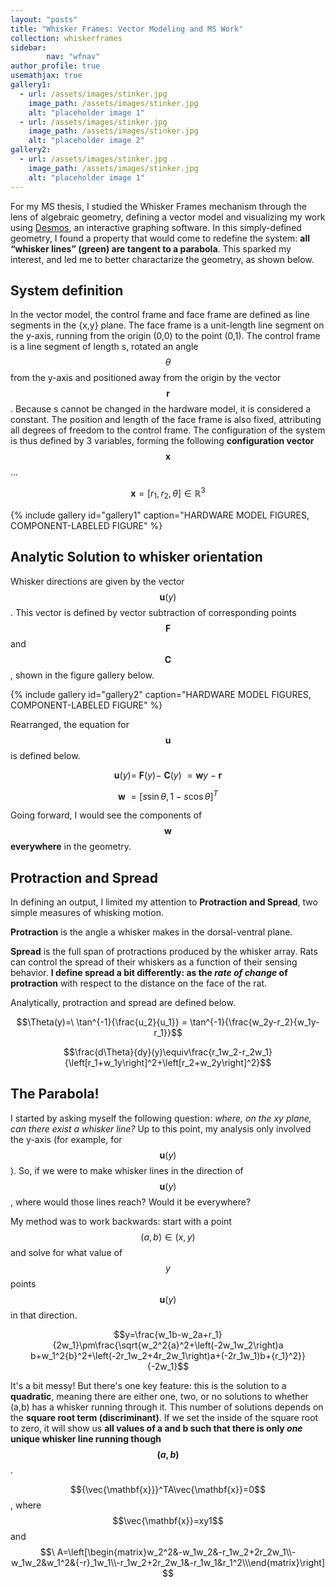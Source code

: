 ```yaml
---
layout: "posts"
title: "Whisker Frames: Vector Modeling and MS Work"
collection: whiskerframes
sidebar:
        nav: "wfnav"
author_profile: true
usemathjax: true
gallery1:
  - url: /assets/images/stinker.jpg
    image_path: /assets/images/stinker.jpg
    alt: "placeholder image 1"
  - url: /assets/images/stinker.jpg
    image_path: /assets/images/stinker.jpg
    alt: "placeholder image 2"
gallery2:
  - url: /assets/images/stinker.jpg
    image_path: /assets/images/stinker.jpg
    alt: "placeholder image 1"
---
```


<!--INSERT A BANNER PHOTO?-->

For my MS thesis, I studied the Whisker Frames mechanism through the lens of algebraic geometry, defining a vector model and visualizing my work using [Desmos](https://www.desmos.com/calculator/sluud6agay), an interactive graphing software. In this simply-defined geometry, I found a property that would come to redefine the system: **all “whisker lines” (green) are tangent to a parabola**. This sparked my interest, and led me to better charactarize the geometry, as shown below.

## System definition

In the vector model, the control frame and face frame are defined as line segments in the {x,y} plane. The face frame is a unit-length line segment on the y-axis, running from the origin (0,0) to the point (0,1). The control frame is a line segment of length s, rotated an angle $$\theta$$ from the y-axis and positioned away from the origin by the vector $$\boldsymbol{r}$$. Because s cannot be changed in the hardware model, it is considered a constant. The position and length of the face frame is also fixed, attributing all degrees of freedom to the control frame. The configuration of the system is thus defined by 3 variables, forming the following **configuration vector** $$\boldsymbol{x}$$...

$$\boldsymbol{x}=\left[r_1,r_2,\theta\right]\in\mathbb{R}^3$$

{% include gallery id="gallery1" caption="HARDWARE MODEL FIGURES, COMPONENT-LABELED FIGURE" %}

## Analytic Solution to whisker orientation

Whisker directions are given by the vector $$ \boldsymbol{u}{(y)} $$. This vector is defined by vector subtraction of corresponding points $$ \boldsymbol{F} $$ and $$ \boldsymbol{C} $$, shown in the figure gallery below. 

{% include gallery id="gallery2" caption="HARDWARE MODEL FIGURES, COMPONENT-LABELED FIGURE" %}

Rearranged, the equation for $$ \boldsymbol{u} $$ is defined below.

$$\boldsymbol{u}\left(y\right)=\ \mathbf{F}\left(y\right)-\ \mathbf{C}\left(y\right)\ =\mathbf{w}y-\boldsymbol{r}$$ 

$$\mathbf{w}\ =\left[s\sin{\theta},1-s\cos{\theta}\right]^T $$

Going forward, I would see the components of $$\mathbf{w}$$ **everywhere** in the geometry.

## Protraction and Spread

In defining an output, I limited my attention to **Protraction and Spread**, two simple measures of whisking motion. 

<!--insert: protraction defn picture-->

**Protraction** is the angle a whisker makes in the dorsal-ventral plane.

**Spread** is the full span of protractions produced by the whisker array. Rats can control the spread of their whiskers as a function of their sensing behavior. **I define spread a bit differently: as the _rate of change_ of protraction** with respect to the distance on the face of the rat.

Analytically, protraction and spread are defined below.

$$\Theta(y)=\ \tan^{-1}{\frac{u_2}{u_1}} = \tan^{-1}{\frac{w_2y-r_2}{w_1y-r_1}}$$

$$\frac{d\Theta}{dy}(y)\equiv\frac{r_1w_2-r_2w_1}{\left[r_1+w_1y\right]^2+\left[r_2+w_2y\right]^2}$$



<!-- ## Modified Vector Model - is this necessary here?-->
<!--Figure: pic of stuff-->

<!--
Say you defined a **constraint** on this system so that the top-most whisker and bottom most whisker followed angles $$\alpha$$ and $$\beta$$, respectively. In such a system, the position ($$\boldsymbol{r}$$) of the control frame would become a function of $$\alpha$$ and $$\beta$$. This constraint, defines the **modified vector model**, where there is still a degree of freedom in $$\theta$$. 

$$\boldsymbol{r}=\left[\begin{matrix}\frac{\tan{\alpha}}{\tan{\alpha}-\tan{\beta}}&\frac{1}{\tan{\beta}-\tan{\alpha}}\\\frac{1}{\cot{\beta}-\cot{\alpha}}&\frac{\tan{\beta}}{\tan{\beta}-\tan{\alpha}}\\\end{matrix}\right]\mathbf{w}=M\mathbf{w}$$

What's cool about this modified model is that it reduces the dimensionality of the system. If given a trajectory of top and bottom whiskers to follow, there's only one variable ($$\theta$$) that needs to be controlled. For this reason, I've called this the _"one degree of freedom (1-DOF)"_ model.

-->

## The Parabola!
I started by asking myself the following question: _where, on the xy plane, can there exist a whisker line?_ Up to this point, my analysis only involved the y-axis (for example, for $$ \boldsymbol{u}{(y)} $$). So, if we were to make whisker lines in the direction of $$ \boldsymbol{u}{(y)} $$, where would those lines reach? Would it be everywhere?

My method was to work backwards: start with a point $$(a,b) \in (x,y)$$ and solve for what value of $$y$$ points $$ \boldsymbol{u}{(y)} $$ in that direction. 

$$y=\frac{w_1b-w_2a+r_1}{2w_1}\pm\frac{\sqrt{w_2^2{a}^2+\left(-2w_1w_2\right)a b+w_1^2{b}^2+\left(-2r_1w_2+4r_2w_1\right)a+(-2r_1w_1)b+{r_1}^2}}{-2w_1}$$

It's a bit messy! But there's one key feature: this is the solution to a **quadratic**, meaning there are either one, two, or no solutions to whether (a,b) has a whisker running through it. This number of solutions depends on the **square root term (discriminant)**. If we set the inside of the square root to zero, it will show us **all values of a and b such that there is only _one_ unique whisker line running though $$(a,b)$$**.

$${\vec{\mathbf{x}}}^TA\vec{\mathbf{x}}=0$$, where $$\vec{\mathbf{x}}=xy1$$ and $$\ A=\left[\begin{matrix}w_2^2&-w_1w_2&-r_1w_2+2r_2w_1\\-w_1w_2&w_1^2&{-r}_1w_1\\-r_1w_2+2r_2w_1&-r_1w_1&r_1^2\\\end{matrix}\right] $$